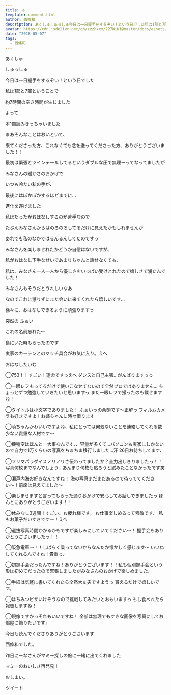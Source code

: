 ```yaml
---
title: ゅ
template: comment.html
author: 西條和
description: あくしゅしゅっしゅ今日は一日握手をするぞい！という日でした私は1部と7部ということで約7時間の空き...
avatar: https://cdn.jsdelivr.net/gh/zzzhxxx/227WiKi@master/docs/assets/photo/avatar/nagomi.jpg
date: "2018-05-07"
tags:
  - 西條和
---
```











あくしゅ








しゅっしゅ










今日は一日握手をするぞい！という日でした











私は1部と7部ということで










約7時間の空き時間が生じました









よって








本1冊読みきっちゃいました











まあそんなことはおいといて、














来てくださった方、これなくても念を送ってくださった方、ありがとうございました！！












最初は緊張とツインテールしてるというダブルな圧で無理ーってなってましたが










みなさんの暖かさのおかげで









いつも冷たい私の手が、











最後にはぽかぽかするほどまでに…






進化を遂げました











私はたったかおはなしするのが苦手なので







たぶんみなさんからはのろのろしてるだけに見えたかもしれませんが












あれでも私のなかではるんるんしてたのですっ











みなさんを楽しませれたかどうか自信はないですが、








私がおはなし下手なせいであまりちゃんと話せなくても、









私は、みなさん一人一人から優しさをいっぱい受けとれたので嬉しさで満たんでした！












みなさんもそうだとうれしいなあ













なのでこれに懲りずにまた会いに来てくれたら嬉しいです…









徐々に、おはなしできるように頑張りますっ

















突然の
ふぁい











これの名前忘れた〜











島にいた時もらったのです











実家のカーテンとのマッチ具合がお気に入り。えへ














おはなしたいむ





◯753！！すごい！運命ですっえへ
ダンスと自己主張…がんばりますっっ




◯一眼レフもってるだけで使いこなせてないので全然プロではありません…
ちょっとずつ勉強していきたいと思いますっ
また一眼レフで撮ったのも載せますね！






◯タイトルは小文字でありました！
ふぁいっの余韻です〜正解っ
フィルムカメラも好きですよ！お姉ちゃんに時々借ります




◯萌ちゃんかわいいですよね、私にとっては何気ないことを連絡してくれる数少ない貴重な人材です〜






◯機種変はほんと一大事なんです、、容量が多くて…パソコンも実家にしかないので自力で1万くらいの写真をちまちま移行しました…汗
26日お待ちしてます♩





◯フリマパラダイスノリノリさ伝わってましたか？全力出しきりましたっ！！
写真何枚までなんでしょう…あんまり何枚も貼ろうと試みたことなかったです笑





◯瀬戸内海お好きなんですね！
海の写真まだまだあるので待っててください〜！前席は見えてました〜






◯楽しませますと言ってもらった通りおかげで安心してお話しできましたっ
ほんとにありがとうございます！！





◯休みなし3週間！すごい、お疲れ様です。
お仕事楽しめるって素敵です♩
私もお菓子だいすきですー！えへ





◯選抜写真時間かかるかもですが楽しみにしていてください〜！
握手会もありがとうございましたっ！！





◯阪急電車〜！！しばらく乗ってないからなんだか懐かしく感じます〜
いいねしてくれるんですね！貴重っ♩





◯初握手会だったんですね！ありがとうございます！！私も個別握手会という形は初めてだったので緊張しましたがみなさんのおかげで楽しめました♩








◯手紙は気軽に書いてくれたら全然大丈夫ですようっ
貰えるだけで嬉しいです。








◯はちみつピザいけそうなので挑戦してみたいとおもいますっ
もし食べれたら報告しますね！






◯現像ですかっそれもいいですね！
全部は無理でもすきな画像を写真にしてお部屋に飾りたいです♩











今日も読んでくださりありがとうございます





西條和でした。











昨日にーなさんがマミー探しの旅に一緒に出てくれました











マミーのおいしさ再発見！











おしまい。


ツイート



